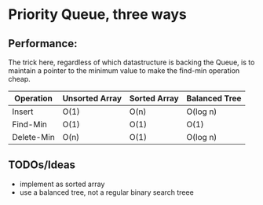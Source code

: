 # Priority Queue, three ways

## Performance:

The trick here, regardless of which datastructure is backing the Queue, is to maintain a pointer to the minimum value to make the find-min operation cheap.

| Operation  | Unsorted Array | Sorted Array | Balanced Tree |
|------------|----------------|--------------|---------------|
| Insert     | O(1)           | O(n)         | O(log n)      |
| Find-Min   | O(1)           | O(1)         | O(1)          |
| Delete-Min | O(n)           | O(1)         | O(log n)      |


## TODOs/Ideas

- implement as sorted array
- use a balanced tree, not a regular binary search treee
